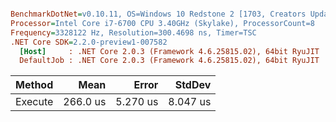 ``` ini

BenchmarkDotNet=v0.10.11, OS=Windows 10 Redstone 2 [1703, Creators Update] (10.0.15063.726)
Processor=Intel Core i7-6700 CPU 3.40GHz (Skylake), ProcessorCount=8
Frequency=3328122 Hz, Resolution=300.4698 ns, Timer=TSC
.NET Core SDK=2.2.0-preview1-007582
  [Host]     : .NET Core 2.0.3 (Framework 4.6.25815.02), 64bit RyuJIT
  DefaultJob : .NET Core 2.0.3 (Framework 4.6.25815.02), 64bit RyuJIT


```
|  Method |     Mean |    Error |   StdDev |
|-------- |---------:|---------:|---------:|
| Execute | 266.0 us | 5.270 us | 8.047 us |
